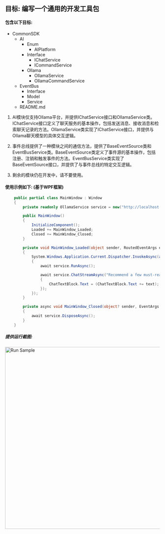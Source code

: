 ## 目标: 编写一个通用的开发工具包
#### 包含以下目标:
- CommonSDK
  - AI
    - Enum
        - AIPlatform
    - Interface
        - IChatService<T>
        - ICommandService
	- Ollama
		- OllamaService
        - OllamaCommandService
  - EventBus
	- Interface
	- Model
	- Service
  - README.md

1. AI模块仅支持Ollama平台，并提供IChatService<T>接口和OllamaService类。IChatService<T>接口定义了聊天服务的基本操作，包括发送消息、接收消息和检索聊天记录的方法。OllamaService类实现了IChatService<T>接口，并提供与Ollama聊天模型的具体交互逻辑。

2. 事件总线提供了一种模块之间的通信方法，提供了BaseEventSource<T>类和EventBusService类。BaseEventSource<T>类定义了事件源的基本操作，包括注册、注销和触发事件的方法。EventBusService类实现了BaseEventSource<T>接口，并提供了与事件总线的特定交互逻辑。

3. 剩余的模块仍在开发中，请不要使用。

#### 使用示例如下: (基于WPF框架)
``` c#
    public partial class MainWindow : Window
    {
        private readonly OllamaService service = new("http://localhost:8000", "llama3.2");

        public MainWindow()
        {
            InitializeComponent();
            Loaded += MainWindow_Loaded;
            Closed += MainWindow_Closed;
        }

        private void MainWindow_Loaded(object sender, RoutedEventArgs e)
        {
            System.Windows.Application.Current.Dispatcher.InvokeAsync(async () =>
            {
                await service.RunAsync();

                await service.ChatStreamAsync("Recommend a few must-read books for programmers.", (text) =>
                {
                    ChatTextBlock.Text = (ChatTextBlock.Text += text);
                });
            });
        }

        private async void MainWindow_Closed(object? sender, EventArgs e)
        {
            await service.DisposeAsync();
        }
    }
```
##### 提供运行截图:
<img width="591" alt="Run Sample" src="https://github.com/user-attachments/assets/eb099a24-e941-40e8-8512-1eaac24fdd81" />
